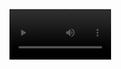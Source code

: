 <video src='https://github.com/yagyesh-bobde/Object-Tracking-using-Caffee/blob/main/Assets/Output/object.mov.mp4' width=180/>
